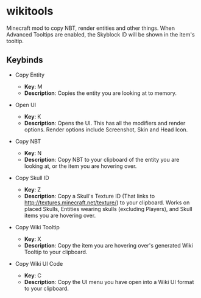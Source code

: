 # wikitools
Minecraft mod to copy NBT, render entities and other things.
When Advanced Tooltips are enabled, the Skyblock ID will be shown in the item's tooltip.

## Keybinds

* Copy Entity
  * **Key**: M
  * **Description**: Copies the entity you are looking at to memory.
  
* Open UI
  * **Key**: K
  * **Description**: Opens the UI. This has all the modifiers and render options. Render options include Screenshot, Skin and Head Icon.

* Copy NBT
  * **Key**: N
  * **Description**: Copy NBT to your clipboard of the entity you are looking at, or the item you are hovering over.

* Copy Skull ID
  * **Key**: Z
  * **Description**: Copy a Skull's Texture ID (That links to http://textures.minecraft.net/texture/<ID>) to your clipboard. Works on placed Skulls,  Entities wearing skulls (excluding Players), and Skull items you are hovering over.
  
* Copy Wiki Tooltip
  * **Key**: X
  * **Description**: Copy the item you are hovering over's generated Wiki Tooltip to your clipboard.
  
  
* Copy Wiki UI Code
  * **Key**: C
  * **Description**: Copy the UI menu you have open into a Wiki UI format to your clipboard.